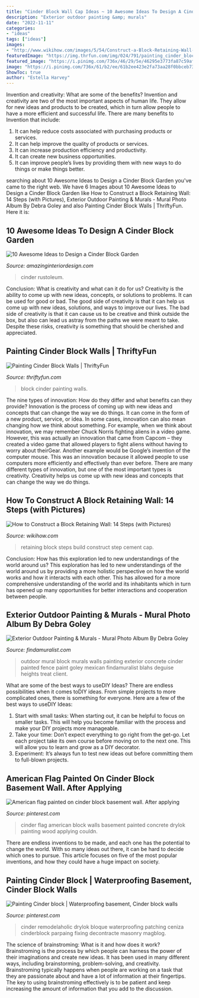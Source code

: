 ```yaml
---
title: "Cinder Block Wall Cap Ideas ~ 10 Awesome Ideas To Design A Cinder Block Garden"
description: "Exterior outdoor painting &amp; murals"
date: "2022-11-11"
categories:
- "ideas"
tags: ["ideas"]
images:
- "http://www.wikihow.com/images/5/54/Construct-a-Block-Retaining-Wall-Step-14.jpg"
featuredImage: "https://img.thrfun.com/img/024/791/painting_cinder_block_walls_fancy1.jpg"
featured_image: "https://i.pinimg.com/736x/46/29/5e/46295e3773fa87c59aff6882326e441b.jpg"
image: "https://i.pinimg.com/736x/61/b2/ee/61b2ee423e2fa73aa28f0bbceb73ed06--basement-walls-cinder-blocks.jpg"
ShowToc: true
author: "Estella Harvey"
---
```



Invention and creativity: What are some of the benefits?
Invention and creativity are two of the most important aspects of human life. They allow for new ideas and products to be created, which in turn allow people to have a more efficient and successful life. There are many benefits to Invention that include: 
1. It can help reduce costs associated with purchasing products or services. 
2. It can help improve the quality of products or services. 
3. It can increase production efficiency and productivity. 
4. It can create new business opportunities. 
5. It can improve people’s lives by providing them with new ways to do things or make things better.

	

		
searching about 10 Awesome Ideas to Design a Cinder Block Garden you've came to the right web. We have 6 Images about 10 Awesome Ideas to Design a Cinder Block Garden like How to Construct a Block Retaining Wall: 14 Steps (with Pictures), Exterior Outdoor Painting &amp; Murals - Mural Photo Album By Debra Goley and also Painting Cinder Block Walls | ThriftyFun. Here it is:
		
    
## 10 Awesome Ideas To Design A Cinder Block Garden

<img loading=lazy src="https://www.amazinginteriordesign.com/wp-content/uploads/2015/08/525.jpg" onerror="this.onerror=null;this.src='https://tse2.mm.bing.net/th?id=OIP.1Gg4orqxFVIj-8hz5Cvw1wHaFl&amp;pid=15.1';" alt="10 Awesome Ideas to Design a Cinder Block Garden">

_Source: amazinginteriordesign.com_

>cinder rustoleum. 

	

Conclusion: What is creativity and what can it do for us?
Creativity is the ability to come up with new ideas, concepts, or solutions to problems. It can be used for good or bad. The good side of creativity is that it can help us come up with new ideas, solutions, and ways to improve our lives. The bad side of creativity is that it can cause us to be creative and think outside the box, but also can lead us astray from the paths we were meant to take. Despite these risks, creativity is something that should be cherished and appreciated.

    
## Painting Cinder Block Walls | ThriftyFun

<img loading=lazy src="https://img.thrfun.com/img/024/791/painting_cinder_block_walls_fancy1.jpg" onerror="this.onerror=null;this.src='https://tse1.mm.bing.net/th?id=OIP.95aEazGm2kcyNuoOggEJKAAAAA&amp;pid=15.1';" alt="Painting Cinder Block Walls | ThriftyFun">

_Source: thriftyfun.com_

>block cinder painting walls. 

	

The nine types of innovation: How do they differ and what benefits can they provide?
Innovation is the process of coming up with new ideas and concepts that can change the way we do things. It can come in the form of a new product, service, or idea. In some cases, innovation can also mean changing how we think about something. For example, when we think about innovation, we may remember Chuck Norris fighting aliens in a video game. However, this was actually an innovation that came from Capcom – they created a video game that allowed players to fight aliens without having to worry about theirGear. Another example would be Google’s invention of the computer mouse. This was an innovation because it allowed people to use computers more efficiently and effectively than ever before. There are many different types of innovation, but one of the most important types is creativity. Creativity helps us come up with new ideas and concepts that can change the way we do things.

    
## How To Construct A Block Retaining Wall: 14 Steps (with Pictures)

<img loading=lazy src="http://www.wikihow.com/images/5/54/Construct-a-Block-Retaining-Wall-Step-14.jpg" onerror="this.onerror=null;this.src='https://tse3.mm.bing.net/th?id=OIP.U39nH5KTIyb30KaaC5BzBwHaFj&amp;pid=15.1';" alt="How to Construct a Block Retaining Wall: 14 Steps (with Pictures)">

_Source: wikihow.com_

>retaining block steps build construct step cement cap. 

	

Conclusion: How has this exploration led to new understandings of the world around us?
This exploration has led to new understandings of the world around us by providing a more holistic perspective on how the world works and how it interacts with each other. This has allowed for a more comprehensive understanding of the world and its inhabitants which in turn has opened up many opportunities for better interactions and cooperation between people.

    
## Exterior Outdoor Painting &amp; Murals - Mural Photo Album By Debra Goley

<img loading=lazy src="https://www.findamuralist.com/photos/main/1281-6-goley-outdoor-mural.jpg" onerror="this.onerror=null;this.src='https://tse2.mm.bing.net/th?id=OIP.7VTPpDn-UYLUPz8dGRnWywHaJ4&amp;pid=15.1';" alt="Exterior Outdoor Painting &amp; Murals - Mural Photo Album By Debra Goley">

_Source: findamuralist.com_

>outdoor mural block murals walls painting exterior concrete cinder painted fence paint goley mexican findamuralist blahs deguise heights treat client. 

	

What are some of the best ways to useDIY Ideas?
There are endless possibilities when it comes toDIY ideas. From simple projects to more complicated ones, there is something for everyone. Here are a few of the best ways to useDIY Ideas: 
1. Start with small tasks: When starting out, it can be helpful to focus on smaller tasks. This will help you become familiar with the process and make your DIY projects more manageable. 
2. Take your time: Don’t expect everything to go right from the get-go. Let each project take its own course before moving on to the next one. This will allow you to learn and grow as a DIY decorator. 
3. Experiment: It’s always fun to test new ideas out before committing them to full-blown projects.

    
## American Flag Painted On Cinder Block Basement Wall. After Applying

<img loading=lazy src="https://i.pinimg.com/736x/61/b2/ee/61b2ee423e2fa73aa28f0bbceb73ed06--basement-walls-cinder-blocks.jpg" onerror="this.onerror=null;this.src='https://tse3.mm.bing.net/th?id=OIP.pdq1oMpk1NTFQVYz9rYVZwHaFj&amp;pid=15.1';" alt="American flag painted on cinder block basement wall. After applying">

_Source: pinterest.com_

>cinder flag american block walls basement painted concrete drylok painting wood applying couldn. 

	

There are endless inventions to be made, and each one has the potential to change the world. With so many ideas out there, it can be hard to decide which ones to pursue. This article focuses on five of the most popular inventions, and how they could have a huge impact on society.

    
## Painting Cinder Block | Waterproofing Basement, Cinder Block Walls

<img loading=lazy src="https://i.pinimg.com/736x/46/29/5e/46295e3773fa87c59aff6882326e441b.jpg" onerror="this.onerror=null;this.src='https://tse1.mm.bing.net/th?id=OIP.3Qqstrjv1xnA0P5olpCQCgHaOn&amp;pid=15.1';" alt="Painting Cinder block | Waterproofing basement, Cinder block walls">

_Source: pinterest.com_

>cinder remodelaholic drylok bloque waterproofing patching ceniza cinderblock parpaing fixing decontracte masonry magblog. 

	

The science of brainstroming: What is it and how does it work?
Brainstroming is the process by which people can harness the power of their imaginations and create new ideas. It has been used in many different ways, including brainstorming, problem-solving, and creativity. Brainstroming typically happens when people are working on a task that they are passionate about and have a lot of information at their fingertips. The key to using brainstroming effectively is to be patient and keep increasing the amount of information that you add to the discussion.


